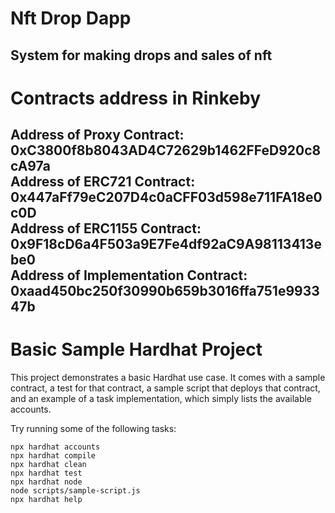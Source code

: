 # Nft Drop Dapp

System for making drops and sales of nft
--------------------------------------------------------
# Contracts address in Rinkeby

Address of Proxy Contract:  0xC3800f8b8043AD4C72629b1462FFeD920c8cA97a <br>
Address of ERC721 Contract:  0x447aFf79eC207D4c0aCFF03d598e711FA18e0c0D<br>
Address of ERC1155 Contract:  0x9F18cD6a4F503a9E7Fe4df92aC9A98113413ebe0<br>
Address of Implementation Contract: 0xaad450bc250f30990b659b3016ffa751e993347b<br>
---------------------------------------------------------

# Basic Sample Hardhat Project

This project demonstrates a basic Hardhat use case. It comes with a sample contract, a test for that contract, a sample script that deploys that contract, and an example of a task implementation, which simply lists the available accounts.

Try running some of the following tasks:

```shell
npx hardhat accounts
npx hardhat compile
npx hardhat clean
npx hardhat test
npx hardhat node
node scripts/sample-script.js
npx hardhat help
```
